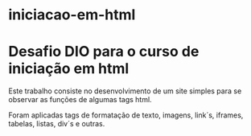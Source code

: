 # iniciacao-em-html
<h1>Desafio DIO para o curso de iniciação em html</h1>

<p>Este trabalho consiste no desenvolvimento de um site simples para se observar as funções de algumas tags html.</p>
<p>Foram aplicadas tags de formatação de texto, imagens, link´s, iframes, tabelas, listas, div´s e outras.</p>
